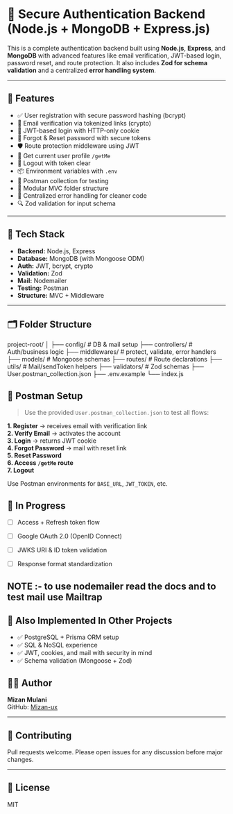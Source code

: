 # 🔐 Secure Authentication Backend (Node.js + MongoDB + Express.js)

This is a complete authentication backend built using **Node.js**, **Express**, and **MongoDB**
with advanced features like email verification, JWT-based login, password reset, and route protection. 
It also includes **Zod for schema validation** and a centralized **error handling system**.

---

## 🚀 Features

- ✅ User registration with secure password hashing (bcrypt)
- 📧 Email verification via tokenized links (crypto)
- 🔐 JWT-based login with HTTP-only cookie
- 🔄 Forgot & Reset password with secure tokens
- 🛡️ Route protection middleware using JWT
- 🧑 Get current user profile `/getMe`
- 🚪 Logout with token clear
- 📦 Environment variables with `.env`
- 🧪 Postman collection for testing
- 🧱 Modular MVC folder structure
- 🧹 Centralized error handling for cleaner code
- 🔍 Zod validation for input schema

---

## 🧠 Tech Stack

- **Backend:** Node.js, Express
- **Database:** MongoDB (with Mongoose ODM)
- **Auth:** JWT, bcrypt, crypto
- **Validation:** Zod
- **Mail:** Nodemailer
- **Testing:** Postman
- **Structure:** MVC + Middleware

---

## 🗂️ Folder Structure

project-root/
│
├── config/ # DB & mail setup
├── controllers/ # Auth/business logic
├── middlewares/ # protect, validate, error handlers
├── models/ # Mongoose schemas
├── routes/ # Route declarations
├── utils/ # Mail/sendToken helpers
├── validators/ # Zod schemas
├── User.postman_collection.json
├── .env.example
└── index.js

## 🧪 Postman Setup

> Use the provided `User.postman_collection.json` to test all flows:

**1. Register** → receives email with verification link  
**2. Verify Email** → activates the account  
**3. Login** → returns JWT cookie  
**4. Forgot Password** → mail with reset link  
**5. Reset Password**  
**6. Access `/getMe` route**  
**7. Logout**

Use Postman environments for `BASE_URL`, `JWT_TOKEN`, etc.

## 🔄 In Progress

- [ ] Access + Refresh token flow
- [ ] Google OAuth 2.0 (OpenID Connect)
- [ ] JWKS URI & ID token validation
- [ ] Response format standardization


## NOTE :- to use nodemailer read the docs and to test mail use Mailtrap


## 📌 Also Implemented In Other Projects

- ✅ PostgreSQL + Prisma ORM setup
- ✅ SQL & NoSQL experience
- ✅ JWT, cookies, and mail with security in mind
- ✅ Schema validation (Mongoose + Zod)


## 🧑‍💻 Author

**Mizan Mulani**  
GitHub: [Mizan-ux](https://github.com/Mizan-ux)

---

## 🤝 Contributing

Pull requests welcome. Please open issues for any discussion before major changes.

---

## 📜 License

MIT
